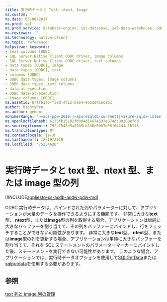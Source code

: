 ```yaml
---
title: 実行時データと Text、ntext、Image
ms.custom: ''
ms.date: 03/06/2017
ms.prod: sql
ms.prod_service: database-engine, sql-database, sql-data-warehouse, pdw
ms.reviewer: ''
ms.technology: native-client
ms.topic: reference
helpviewer_keywords:
- text columns [ODBC]
- SQL Server Native Client ODBC driver, image columns
- SQL Server Native Client ODBC driver, text columns
- data types [ODBC], image
- data types [ODBC], text
- columns [ODBC]
- ODBC data types, image columns
- ODBC data types, text columns
- data-at-execution
- ODBC data-at-execution
- image columns [ODBC]
ms.assetid: 67ffb1a6-f38d-4712-ba64-96bdd41ec2b2
author: MightyPen
ms.author: genemi
monikerRange: '>=aps-pdw-2016||=azuresqldb-current||=azure-sqldw-latest||>=sql-server-2016||=sqlallproducts-allversions||>=sql-server-linux-2017||=azuresqldb-mi-current'
ms.openlocfilehash: 6135fb151d2fd0d4d14674597e874dc00260efdd
ms.sourcegitcommit: 792c7548e9a07b5cd166e0007d06f64241a161f8
ms.translationtype: MT
ms.contentlocale: ja-JP
ms.lasthandoff: 12/19/2019
ms.locfileid: "75254630"
---
```

# <a name="data-at-execution-and-text-ntext-or-image-columns"></a>実行時データと text 型、ntext 型、または image 型の列
[!INCLUDE[appliesto-ss-asdb-asdw-pdw-md](../../includes/appliesto-ss-asdb-asdw-pdw-md.md)]

  ODBC 実行時データは、バインドされた列やパラメーターに対して、アプリケーションが大量のデータを操作できるようにする機能です。 非常に大きな**text**型、 **ntext**型、または**image**型の列を取得する場合、アプリケーションは単純に大きなバッファーを割り当てて、その列をバッファーにバインドし、行をフェッチすることができない可能性があります。 非常に大きな**text**型、 **ntext**型、または**image**型の列を更新する場合、アプリケーションは単純に大きなバッファーを割り当てて、それを SQL ステートメントのパラメーターマーカーにバインドした後、ステートメントを実行できない可能性があります。 このような場合、アプリケーションでは、実行時データオプションを使用して[SQLGetData](../../relational-databases/native-client-odbc-api/sqlgetdata.md)または[sqlputdata](../../relational-databases/native-client-odbc-api/sqlputdata.md)を使用する必要があります。  
  
## <a name="see-also"></a>参照  
 [text 列と image 列の管理](../../relational-databases/native-client-odbc-text-image-columns/managing-text-and-image-columns.md)  
  
  
